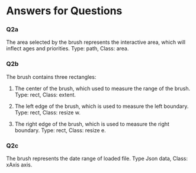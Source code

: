 # Answers for Questions

### Q2a
The area selected by the brush represents the interactive area, which will inflect ages and priorities.
Type: path, Class: area. 

### Q2b
The brush contains three rectangles:
1. The center of the brush, which used to measure the range of the brush.
Type: rect, Class: extent.

2. The left edge of the brush, which is used to measure the left boundary.
Type: rect, Class: resize w.

3. The right edge of the brush, which is used to measure the right boundary.
Type: rect, Class: resize e.

### Q2c
The brush represents the date range of loaded file.
Type Json data, Class: xAxis axis.


